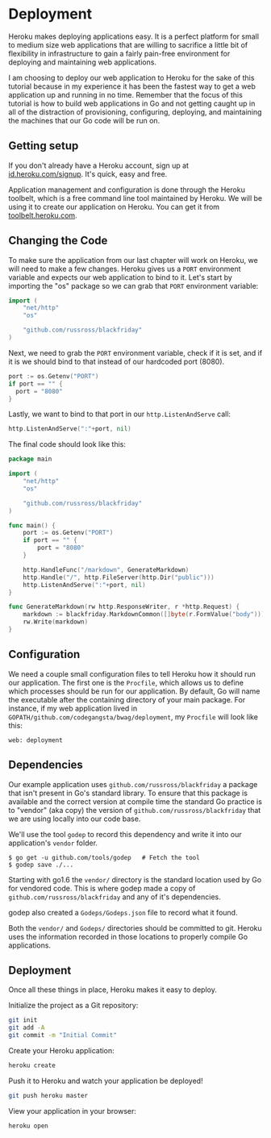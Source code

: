 # Deployment
Heroku makes deploying applications easy. It is a perfect platform for small to
medium size web applications that are willing to sacrifice a little bit of
flexibility in infrastructure to gain a fairly pain-free environment for
deploying and maintaining web applications.

I am choosing to deploy our web application to Heroku for the sake of this
tutorial because in my experience it has been the fastest way to get a web
application up and running in no time. Remember that the focus of this tutorial
is how to build web applications in Go and not getting caught up in all
of the distraction of provisioning, configuring, deploying, and maintaining the
machines that our Go code will be run on.

## Getting setup
If you don't already have a Heroku account, sign up at
[id.heroku.com/signup](https://id.heroku.com/signup). It's quick, easy and free.

Application management and configuration is done through the Heroku toolbelt,
which is a free command line tool maintained by Heroku. We will be using it to
create our application on Heroku. You can get it from
[toolbelt.heroku.com](https://toolbelt.heroku.com/).

## Changing the Code

To make sure the application from our last chapter will work on Heroku, we will
need to make a few changes. Heroku gives us a `PORT` environment variable
and expects our web application to bind to it. Let's start by importing the
"os" package so we can grab that `PORT` environment variable:

``` go
import (
    "net/http"
    "os"

    "github.com/russross/blackfriday"
)
```

Next, we need to grab the `PORT` environment variable, check if it is set, and
if it is we should bind to that instead of our hardcoded port (8080).

``` go
port := os.Getenv("PORT")
if port == "" {
  port = "8080"
}
```

Lastly, we want to bind to that port in our `http.ListenAndServe` call:

``` go
http.ListenAndServe(":"+port, nil)
```

The final code should look like this:

``` go
package main

import (
    "net/http"
    "os"

    "github.com/russross/blackfriday"
)

func main() {
    port := os.Getenv("PORT")
    if port == "" {
        port = "8080"
    }

    http.HandleFunc("/markdown", GenerateMarkdown)
    http.Handle("/", http.FileServer(http.Dir("public")))
    http.ListenAndServe(":"+port, nil)
}

func GenerateMarkdown(rw http.ResponseWriter, r *http.Request) {
    markdown := blackfriday.MarkdownCommon([]byte(r.FormValue("body")))
    rw.Write(markdown)
}
```

## Configuration

We need a couple small configuration files to tell Heroku how it should run our
application. The first one is the `Procfile`, which allows us to define which
processes should be run for our application. By default, Go will name the
executable after the containing directory of your main package. For instance,
if my web application lived in `GOPATH/github.com/codegangsta/bwag/deployment`, my
`Procfile` will look like this:

```
web: deployment
```

## Dependencies

Our example application uses `github.com/russross/blackfriday` a package that isn't
present in Go's standard library. To ensure that this package is available and the
correct version at compile time the standard Go practice is to "vendor" (aka 
copy) the version of `github.com/russross/blackfriday` that we are using locally
into our code base.

We'll use the tool `godep` to record this dependency and write it into our application's
`vendor` folder.

```console
$ go get -u github.com/tools/godep   # Fetch the tool
$ godep save ./...
```

Starting with go1.6 the `vendor/` directory is the standard location used by Go for
vendored code. This is where godep made a copy of `github.com/russross/blackfriday`
and any of it's dependencies.

godep also created a `Godeps/Godeps.json` file to record what it found.

Both the `vendor/` and `Godeps/` directories should be committed to git. Heroku uses
the information recorded in those locations to properly compile Go applications.

## Deployment

Once all these things in place, Heroku makes it easy to deploy.

Initialize the project as a Git repository:
``` bash
git init
git add -A
git commit -m "Initial Commit"
```

Create your Heroku application:
``` bash
heroku create
```

Push it to Heroku and watch your application be deployed!
``` bash
git push heroku master
```

View your application in your browser:
``` bash
heroku open
```
